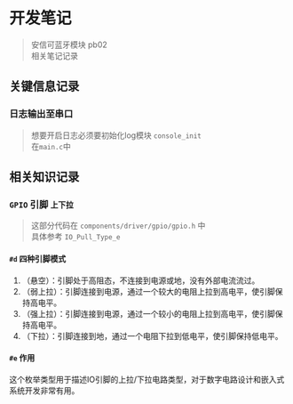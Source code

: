 
# 开发笔记
> 安信可蓝牙模块 pb02  
> 相关笔记记录
## 关键信息记录
### 日志输出至串口
> 想要开启日志必须要初始化log模块 `console_init`  
> 在`main.c`中

## 相关知识记录
### `GPIO` 引脚 `上下拉`
> 这部分代码在 `components/driver/gpio/gpio.h` 中  
> 具体参考 `IO_Pull_Type_e`  

#### `#d` 四种引脚模式

1. （悬空）：引脚处于高阻态，不连接到电源或地，没有外部电流流过。
2. （弱上拉）：引脚连接到电源，通过一个较大的电阻上拉到高电平，使引脚保持高电平。
3. （强上拉）：引脚连接到电源，通过一个较小的电阻上拉到高电平，使引脚保持高电平。
4. （下拉）：引脚连接到地，通过一个电阻下拉到低电平，使引脚保持低电平。

#### `#e` 作用
这个枚举类型用于描述IO引脚的上拉/下拉电路类型，对于数字电路设计和嵌入式系统开发非常有用。

